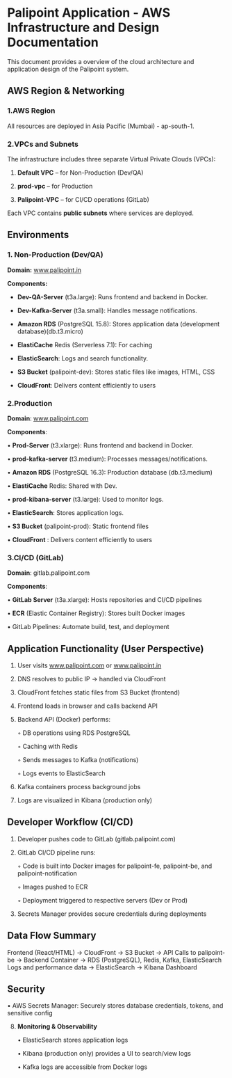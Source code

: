 # Palipoint Application - AWS Infrastructure and Design Documentation

   This document provides a overview of the cloud architecture and application design of the Palipoint system. 

## AWS Region & Networking

### 1.AWS Region

   All resources are deployed in Asia Pacific (Mumbai) - ap-south-1.

### 2.VPCs and Subnets

The infrastructure includes three separate Virtual Private Clouds (VPCs):
   
 1. **Default VPC** – for Non-Production (Dev/QA)
    
 2. **prod-vpc** – for Production
    
 3. **Palipoint-VPC** – for CI/CD operations (GitLab)

Each VPC contains **public subnets** where services are deployed.

## Environments

### 1. Non-Production (Dev/QA)

**Domain:** www.palipoint.in

**Components:**

- **Dev-QA-Server** (t3a.large): Runs frontend and backend in Docker.

- **Dev-Kafka-Server** (t3a.small): Handles message notifications.

- **Amazon RDS** (PostgreSQL 15.8): Stores application data (development database)(db.t3.micro)

- **ElastiCache** Redis (Serverless 7.1): For caching

- **ElasticSearch**: Logs and search functionality.

- **S3 Bucket** (palipoint-dev): Stores static files like images, HTML, CSS

- **CloudFront**: Delivers content efficiently to users 

### 2.Production

**Domain**: www.palipoint.com

**Components**:

• **Prod-Server** (t3.xlarge): Runs frontend and backend in Docker.

• **prod-kafka-server** (t3.medium): Processes messages/notifications.

• **Amazon RDS** (PostgreSQL 16.3): Production database (db.t3.medium)

• **ElastiCache** Redis: Shared with Dev.

• **prod-kibana-server** (t3.large): Used to monitor logs.

• **ElasticSearch**: Stores application logs.

• **S3 Bucket** (palipoint-prod): Static frontend files

• **CloudFront** : Delivers content efficiently to users

### 3.CI/CD (GitLab)

**Domain**: gitlab.palipoint.com

**Components**:

• **GitLab Server** (t3a.xlarge): Hosts repositories and CI/CD pipelines

• **ECR** (Elastic Container Registry): Stores built Docker images

• GitLab Pipelines: Automate build, test, and deployment

## Application Functionality (User Perspective)
   
1. User visits www.palipoint.com or www.palipoint.in
    
2. DNS resolves to public IP → handled via CloudFront
    
3. CloudFront fetches static files from S3 Bucket (frontend)
    
4. Frontend loads in browser and calls backend API
    
5. Backend API (Docker) performs:
    
    ◦ DB operations using RDS PostgreSQL

    ◦ Caching with Redis
    
    ◦ Sends messages to Kafka (notifications)
        
    ◦ Logs events to ElasticSearch

6. Kafka containers process background jobs
    
7. Logs are visualized in Kibana (production only)

## Developer Workflow (CI/CD)
  
1. Developer pushes code to GitLab (gitlab.palipoint.com)

2. GitLab CI/CD pipeline runs:

   ◦ Code is built into Docker images for palipoint-fe, palipoint-be, and palipoint-notification

   ◦ Images pushed to ECR

   ◦ Deployment triggered to respective servers (Dev or Prod)

 3. Secrets Manager provides secure credentials during deployments

## Data Flow Summary

Frontend (React/HTML) → CloudFront → S3 Bucket → API Calls to palipoint-be → Backend Container → RDS (PostgreSQL), Redis, Kafka, ElasticSearch
Logs and performance data → ElasticSearch → Kibana Dashboard

## Security

• AWS Secrets Manager: Securely stores database credentials, tokens, and sensitive config
    
8. **Monitoring & Observability**

    • ElasticSearch stores application logs

    • Kibana (production only) provides a UI to search/view logs

   • Kafka logs are accessible from Docker logs


